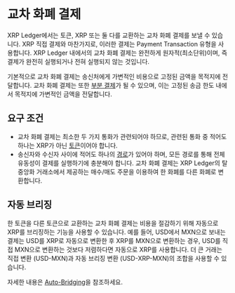 # 교차 화폐 결제

XRP Ledger에서는 토큰, XRP 또는 둘 다를 교환하는 교차 화폐 결제를 보낼 수 있습니다. XRP 직접 결제와 마찬가지로, 이러한 결제는 Payment Transaction 유형을 사용합니다. XRP Ledger 내에서의 교차 화폐 결제는 완전하게 원자적(최소단위)이며, 즉 결제가 완전히 실행되거나 전혀 실행되지 않는 것입니다.

기본적으로 교차 화폐 결제는 송신처에게 가변적인 비용으로 고정된 금액을 목적지에 전달합니다. 교차 화폐 결제는 또한 [부분 결제](undefined-3.md)가 될 수 있으며, 이는 고정된 송금 한도 내에서 목적지에 가변적인 금액을 전달합니다.

## 요구 조건

* 교차 화폐 결제는 최소한 두 가지 통화가 관련되어야 하므로, 관련된 통화 중 적어도 하나는 XRP가 아닌 [토큰](../undefined-4/)이어야 합니다.
* 송신자와 수신자 사이에 적어도 하나의 [경로](../undefined-4/undefined-5.md)가 있어야 하며, 모든 경로를 통해 전체 유동성이 결제를 실행하기에 충분해야 합니다. 교차 화폐 결제는 XRP Ledger의 탈중앙화 거래소에서 제공하는 매수/매도 주문을 이용하여 한 화폐를 다른 화폐로 변환합니다.

## 자동 브리징

한 토큰을 다른 토큰으로 교환하는 교차 화폐 결제는 비용을 절감하기 위해 자동으로 XRP를 브리징하는 기능을 사용할 수 있습니다. 예를 들어, USD에서 MXN으로 보내는 결제는 USD를 XRP로 자동으로 변환한 후 XRP를 MXN으로 변환하는 경우, USD를 직접 MXN으로 변환하는 것보다 저렴하다면 자동으로 XRP를 사용합니다. 더 큰 거래는 직접 변환 (USD-MXN)과 자동 브리징 변환 (USD-XRP-MXN)의 조합을 사용할 수 있습니다.

자세한 내용은 [Auto-Bridging](../dex/auto-bridging.md)을 참조하세요.
